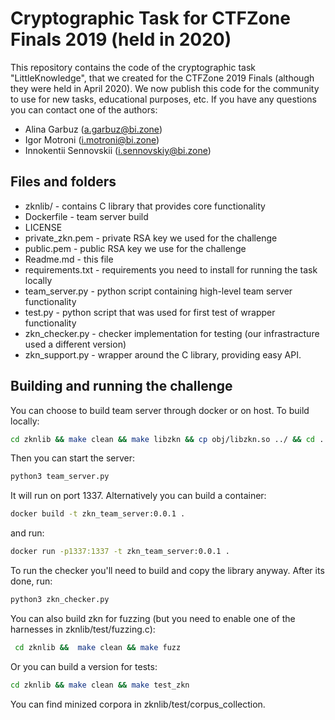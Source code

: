 # Cryptographic Task for CTFZone Finals 2019 (held in 2020)

This repository contains the code of the cryptographic task "LittleKnowledge", that we created for the CTFZone 2019 Finals (although they were held in April 2020).
We now publish this code for the community to use for new tasks, educational purposes, etc. If you have any questions you can contact one of the authors:
+ Alina Garbuz (a.garbuz@bi.zone)
+ Igor Motroni (i.motroni@bi.zone)
+ Innokentii Sennovskii (i.sennovskiy@bi.zone)

## Files and folders
+ zknlib/ - contains C library that provides core functionality
+ Dockerfile - team server build
+ LICENSE
+ private_zkn.pem - private RSA key we used for the challenge
+ public.pem - public RSA key we use for the challenge
+ Readme.md - this file
+ requirements.txt - requirements you need to install for running the task locally
+ team_server.py - python script containing high-level team server functionality
+ test.py - python script that was used for first test of wrapper functionality
+ zkn_checker.py - checker implementation for testing (our infrastracture used a different version)
+ zkn_support.py - wrapper around the C library, providing easy API.

## Building and running the challenge
You can choose to build team server through docker or on host.
To build locally:
```bash
cd zknlib && make clean && make libzkn && cp obj/libzkn.so ../ && cd ../
```
Then you can start the server:
```bash
python3 team_server.py
```
It will run on port 1337.
Alternatively you can build a container:
```bash
docker build -t zkn_team_server:0.0.1 .
```
and run:
```bash
docker run -p1337:1337 -t zkn_team_server:0.0.1 .
```
To run the checker you'll need to build and copy the library anyway. After its done, run:
```bash
python3 zkn_checker.py
```
You can also build zkn for fuzzing (but you need to enable one of the harnesses in zknlib/test/fuzzing.c):
```bash
 cd zknlib &&  make clean && make fuzz
```
Or you can build a version for tests:
```bash
cd zknlib && make clean && make test_zkn
```
You can find minized corpora in zknlib/test/corpus_collection.
